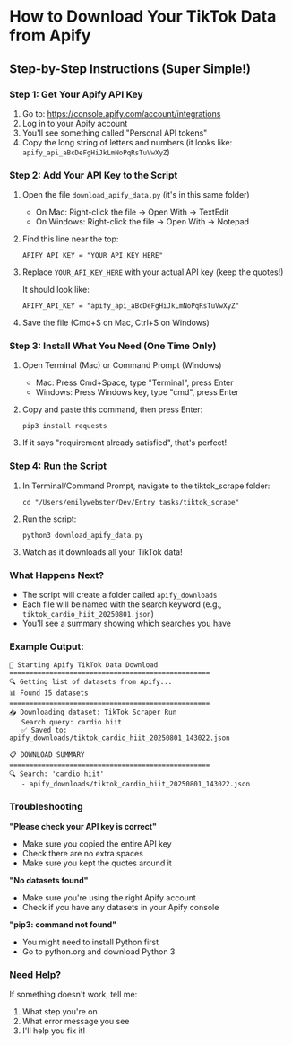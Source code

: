 # How to Download Your TikTok Data from Apify

## Step-by-Step Instructions (Super Simple!)

### Step 1: Get Your Apify API Key

1. Go to: https://console.apify.com/account/integrations
2. Log in to your Apify account
3. You'll see something called "Personal API tokens"
4. Copy the long string of letters and numbers (it looks like: `apify_api_aBcDeFgHiJkLmNoPqRsTuVwXyZ`)

### Step 2: Add Your API Key to the Script

1. Open the file `download_apify_data.py` (it's in this same folder)
   - On Mac: Right-click the file → Open With → TextEdit
   - On Windows: Right-click the file → Open With → Notepad

2. Find this line near the top:
   ```
   APIFY_API_KEY = "YOUR_API_KEY_HERE"
   ```

3. Replace `YOUR_API_KEY_HERE` with your actual API key (keep the quotes!)
   
   It should look like:
   ```
   APIFY_API_KEY = "apify_api_aBcDeFgHiJkLmNoPqRsTuVwXyZ"
   ```

4. Save the file (Cmd+S on Mac, Ctrl+S on Windows)

### Step 3: Install What You Need (One Time Only)

1. Open Terminal (Mac) or Command Prompt (Windows)
   - Mac: Press Cmd+Space, type "Terminal", press Enter
   - Windows: Press Windows key, type "cmd", press Enter

2. Copy and paste this command, then press Enter:
   ```
   pip3 install requests
   ```

3. If it says "requirement already satisfied", that's perfect!

### Step 4: Run the Script

1. In Terminal/Command Prompt, navigate to the tiktok_scrape folder:
   ```
   cd "/Users/emilywebster/Dev/Entry tasks/tiktok_scrape"
   ```

2. Run the script:
   ```
   python3 download_apify_data.py
   ```

3. Watch as it downloads all your TikTok data!

### What Happens Next?

- The script will create a folder called `apify_downloads`
- Each file will be named with the search keyword (e.g., `tiktok_cardio_hiit_20250801.json`)
- You'll see a summary showing which searches you have

### Example Output:
```
🚀 Starting Apify TikTok Data Download
==================================================
🔍 Getting list of datasets from Apify...
📊 Found 15 datasets
==================================================
📥 Downloading dataset: TikTok Scraper Run
   Search query: cardio hiit
   ✅ Saved to: apify_downloads/tiktok_cardio_hiit_20250801_143022.json

📋 DOWNLOAD SUMMARY
==================================================
🔍 Search: 'cardio hiit'
   - apify_downloads/tiktok_cardio_hiit_20250801_143022.json
```

### Troubleshooting

**"Please check your API key is correct"**
- Make sure you copied the entire API key
- Check there are no extra spaces
- Make sure you kept the quotes around it

**"No datasets found"**
- Make sure you're using the right Apify account
- Check if you have any datasets in your Apify console

**"pip3: command not found"**
- You might need to install Python first
- Go to python.org and download Python 3

### Need Help?

If something doesn't work, tell me:
1. What step you're on
2. What error message you see
3. I'll help you fix it!